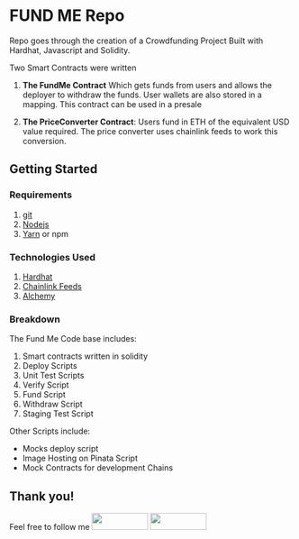 # FUND ME Repo

Repo goes through the creation of a Crowdfunding Project Built with Hardhat, Javascript and Solidity.

Two Smart Contracts were written 
1. **The FundMe Contract** Which gets funds from users and allows the deployer to withdraw the funds. User wallets are also stored in a mapping. This contract can be used in a presale

2. **The PriceConverter Contract**: Users fund in ETH of the equivalent USD value required. The price converter uses chainlink feeds to work this conversion.


## Getting Started

### Requirements

1. [git](https://git-scm.com/book/en/v2/Getting-Started-Installing-Git)
2. [Nodejs](https://nodejs.org/en/)
3. [Yarn](https://yarnpkg.com/getting-started/install) or npm

### Technologies Used

1. [Hardhat](https://hardhat.org/)
2. [Chainlink Feeds](https://docs.chain.link/docs/get-the-latest-price/)
3. [Alchemy](https://alchemy.com)


### Breakdown

The Fund Me Code base includes:
1. Smart contracts written in solidity
2. Deploy Scripts
3. Unit Test Scripts
4. Verify Script
5. Fund Script
6. Withdraw Script
7. Staging Test Script

Other Scripts include:
- Mocks deploy script
- Image Hosting on Pinata Script
- Mock Contracts for development Chains


## Thank you!
Feel free to follow me
<a href="https://twitter.com/Av3lous"><img src="https://user-images.githubusercontent.com/86206128/182034124-9de8fc5b-0f4a-48b6-9a37-c2e2a0c9f8e8.svg" width="100" height="30"></a> <a href="https://www.linkedin.com/in/avelous"><img src="https://user-images.githubusercontent.com/86206128/182034127-826b3d79-4904-41e0-8897-e418973be00c.svg" width="100" height="30"></a>